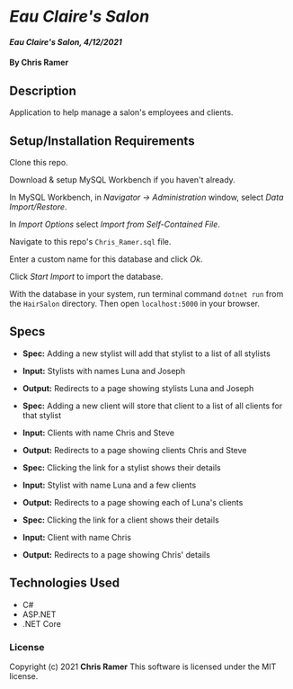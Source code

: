 # *Eau Claire's Salon*

#### *Eau Claire's Salon, 4/12/2021*

#### By **Chris Ramer**

## Description

Application to help manage a salon's employees and clients.

## Setup/Installation Requirements

Clone this repo.

Download & setup MySQL Workbench if you haven't already.

In MySQL Workbench, in *Navigator -> Administration* window, select *Data Import/Restore*.

In *Import Options* select *Import from Self-Contained File*.

Navigate to this repo's `Chris_Ramer.sql` file.

Enter a custom name for this database and click *Ok*.

Click *Start Import* to import the database.

With the database in your system, run terminal command `dotnet run` from the `HairSalon` directory. Then open `localhost:5000` in your browser.

## Specs

* **Spec:** Adding a new stylist will add that stylist to a list of all stylists
* **Input:** Stylists with names Luna and Joseph
* **Output:** Redirects to a page showing stylists Luna and Joseph

* **Spec:** Adding a new client will store that client to a list of all clients for that stylist
* **Input:** Clients with name Chris and Steve
* **Output:** Redirects to a page showing clients Chris and Steve

* **Spec:** Clicking the link for a stylist shows their details
* **Input:** Stylist with name Luna and a few clients
* **Output:** Redirects to a page showing each of Luna's clients

* **Spec:** Clicking the link for a client shows their details
* **Input:** Client with name Chris
* **Output:** Redirects to a page showing Chris' details

## Technologies Used

* C#
* ASP.NET
* .NET Core

### License

Copyright (c) 2021 **Chris Ramer**
This software is licensed under the MIT license.